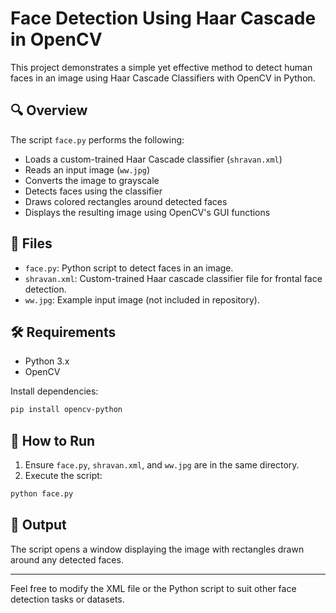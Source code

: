 # Face Detection Using Haar Cascade in OpenCV

This project demonstrates a simple yet effective method to detect human faces in an image using Haar Cascade Classifiers with OpenCV in Python.

## 🔍 Overview

The script `face.py` performs the following:

* Loads a custom-trained Haar Cascade classifier (`shravan.xml`)
* Reads an input image (`ww.jpg`)
* Converts the image to grayscale
* Detects faces using the classifier
* Draws colored rectangles around detected faces
* Displays the resulting image using OpenCV's GUI functions

## 📂 Files

* `face.py`: Python script to detect faces in an image.
* `shravan.xml`: Custom-trained Haar cascade classifier file for frontal face detection.
* `ww.jpg`: Example input image (not included in repository).

## 🛠 Requirements

* Python 3.x
* OpenCV

Install dependencies:

```bash
pip install opencv-python
```

## 🚀 How to Run

1. Ensure `face.py`, `shravan.xml`, and `ww.jpg` are in the same directory.
2. Execute the script:

```bash
python face.py
```

## 📸 Output

The script opens a window displaying the image with rectangles drawn around any detected faces.

---

Feel free to modify the XML file or the Python script to suit other face detection tasks or datasets.
